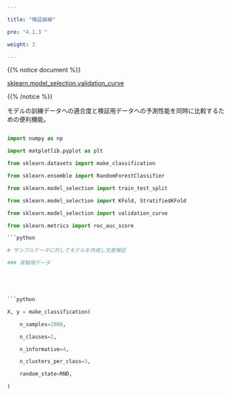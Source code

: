 ```yaml
---

title: "検証曲線"

pre: "4.1.3 "

weight: 3

---
```




{{% notice document %}}

[sklearn.model_selection.validation_curve](https://scikit-learn.org/stable/modules/generated/sklearn.model_selection.validation_curve.html)

{{% /notice %}}

モデルの訓練データへの適合度と検証用データへの予測性能を同時に比較するための便利機能。





```python

import numpy as np

import matplotlib.pyplot as plt

from sklearn.datasets import make_classification

from sklearn.ensemble import RandomForestClassifier

from sklearn.model_selection import train_test_split

from sklearn.model_selection import KFold, StratifiedKFold

from sklearn.model_selection import validation_curve

from sklearn.metrics import roc_auc_score

```python

# サンプルデータに対してモデルを作成し交差検証

### 実験用データ





```python

X, y = make_classification(

    n_samples=1000,

    n_classes=2,

    n_informative=4,

    n_clusters_per_class=3,

    random_state=RND,

)



```